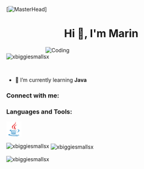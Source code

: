 [![MasterHead](https://giphy.com/embed/wwg1suUiTbCY8H8vIA)]
<h1 align="center">Hi 👋, I'm Marin</h1>
<img align="right" alt="Coding" width ="400" scr="https://giphy.com/embed/wwg1suUiTbCY8H8vIA"
<p align="left"> <img src="https://komarev.com/ghpvc/?username=xbiggiesmallsx&label=Profile%20views&color=0e75b6&style=flat" alt="xbiggiesmallsx" /> </p>

<p align="left"> <a href="https://twitter.com/" target="blank"><img src="https://img.shields.io/twitter/follow/?logo=twitter&style=for-the-badge" alt="" /></a> </p>

- 🌱 I’m currently learning **Java**

<h3 align="left">Connect with me:</h3>
<p align="left">
</p>

<h3 align="left">Languages and Tools:</h3>
<p align="left"> <a href="https://www.java.com" target="_blank" rel="noreferrer"> <img src="https://raw.githubusercontent.com/devicons/devicon/master/icons/java/java-original.svg" alt="java" width="40" height="40"/> </a> </p>

<p><img align="left" src="https://github-readme-stats.vercel.app/api/top-langs?username=xbiggiesmallsx&show_icons=true&locale=en&layout=compact" alt="xbiggiesmallsx" /></p>

<p>&nbsp;<img align="center" src="https://github-readme-stats.vercel.app/api?username=xbiggiesmallsx&show_icons=true&locale=en" alt="xbiggiesmallsx" /></p>

<p><img align="center" src="https://github-readme-streak-stats.herokuapp.com/?user=xbiggiesmallsx&" alt="xbiggiesmallsx" /></p>
